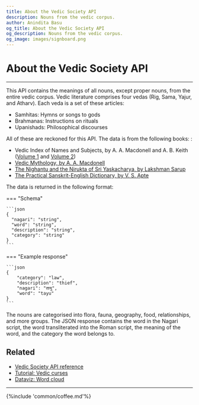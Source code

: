 ```yaml
---
title: About the Vedic Society API
description: Nouns from the vedic corpus.
author: Anindita Basu
og_title: About the Vedic Society API
og_description: Nouns from the vedic corpus.
og_image: images/signboard.png
---
```


# About the Vedic Society API

<hr/>

This API contains the meanings of all nouns, except proper nouns, from the entire vedic corpus. Vedic literature comprises four vedas (Rig, Sama, Yajur, and Atharv). Each veda is a set of these articles:

-  Samhitas: Hymns or songs to gods
-  Brahmanas: Instructions on rituals
-  Upanishads: Philosophical discourses
	
All of these are reckoned for this API. The data is from the following books: :
	
-  Vedic Index of Names and Subjects, by A. A. Macdonell and A. B. Keith ([Volume 1](https://archive.org/details/in.ernet.dli.2015.284764) and [Volume 2](https://archive.org/details/in.ernet.dli.2015.211118))
-  [Vedic Mythology, by A. A. Macdonell](https://archive.org/details/in.ernet.dli.2015.47343/page/n5/mode/2up)
-  [The Nighantu and the Nirukta of Sri Yaskacharya, by Lakshman Sarup](https://archive.org/details/nighantuniruktao00yaskuoft)
-  [The Practical Sanskrit-English Dictionary, by V. S. Apte](https://dsal.uchicago.edu/dictionaries/apte/)

The data is returned in the following format:

=== "Schema"

    ```json
    {
      "nagari": "string",
      "word": "string",
      "description": "string",
      "category": "string"
    }
    ```

=== "Example response"

    ```json
	{
    	"category": "law",
    	"description": "thief",
    	"nagari": "तायु",
    	"word": "tayu"
  	}
	```

The nouns are categorised into flora, fauna, geography, food, relationships, and more groups. The JSON response contains the word in the Nagari script, the word transliterated into the Roman script, the meaning of the word, and the category the word belongs to.

## Related

-  [Vedic Society API reference](api_vs.md)
-  [Tutorial: Vedic curses](how_to_curse.md)
-  [Dataviz: Word cloud](datavis_wordcloud.md)

<hr/>

{%include 'common/coffee.md'%}